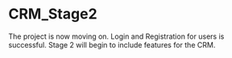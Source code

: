 # CRM_Stage2

The project is now moving on. Login and Registration for users is successful. Stage 2 will begin to include features for the CRM.
